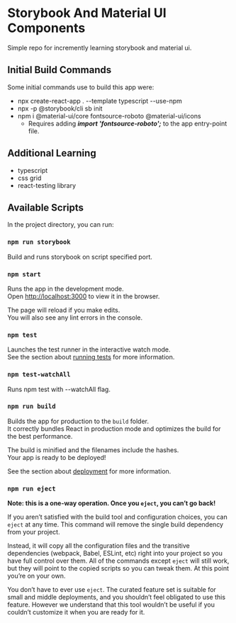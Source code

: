 # Storybook And Material UI Components

Simple repo for incremently learning storybook and material ui.

## Initial Build Commands

Some initial commands use to build this app were:
-  npx create-react-app . --template typescript --use-npm
-  npx -p @storybook/cli sb init
-  npm i @material-ui/core fontsource-roboto @material-ui/icons
    - Requires adding ***import 'fontsource-roboto';*** to the app entry-point file.

## Additional Learning
- typescript
- css grid
- react-testing library

## Available Scripts

In the project directory, you can run:

### `npm run storybook`

Build and runs storybook on script specified port.

### `npm start`

Runs the app in the development mode.\
Open [http://localhost:3000](http://localhost:3000) to view it in the browser.

The page will reload if you make edits.\
You will also see any lint errors in the console.

### `npm test`

Launches the test runner in the interactive watch mode.\
See the section about [running tests](https://facebook.github.io/create-react-app/docs/running-tests) for more information.

### `npm test-watchAll`

Runs npm test with --watchAll flag.

### `npm run build`

Builds the app for production to the `build` folder.\
It correctly bundles React in production mode and optimizes the build for the best performance.

The build is minified and the filenames include the hashes.\
Your app is ready to be deployed!

See the section about [deployment](https://facebook.github.io/create-react-app/docs/deployment) for more information.

### `npm run eject`

**Note: this is a one-way operation. Once you `eject`, you can’t go back!**

If you aren’t satisfied with the build tool and configuration choices, you can `eject` at any time. This command will remove the single build dependency from your project.

Instead, it will copy all the configuration files and the transitive dependencies (webpack, Babel, ESLint, etc) right into your project so you have full control over them. All of the commands except `eject` will still work, but they will point to the copied scripts so you can tweak them. At this point you’re on your own.

You don’t have to ever use `eject`. The curated feature set is suitable for small and middle deployments, and you shouldn’t feel obligated to use this feature. However we understand that this tool wouldn’t be useful if you couldn’t customize it when you are ready for it.
